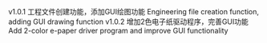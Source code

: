v1.0.1
  工程文件创建功能，添加GUI绘图功能
  Engineering file creation function, adding GUI drawing function
v1.0.2
增加2色电子纸驱动程序，完善GUI功能
Add 2-color e-paper driver program and improve GUI functionality
